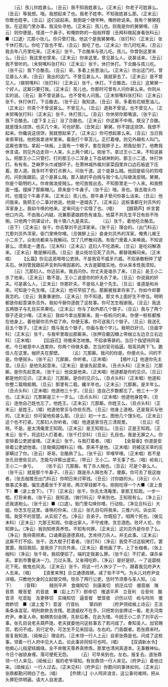 <!-- { "loadSidebar": true } -->
　　〔云〕孩儿你姓甚么。〔丑云〕我不知我姓甚么。〔正末云〕你老子可姓甚么。〔丑云〕等我想。哦。我想起来了也。我老子姓李。不知我姓甚么那。〔正末云〕你敢也姓李。〔丑云〕这们说起来。我倒是个随爷种。俺妳妳说来。我有个舅舅姓张。在这衙门里办事。我没处寻他。〔正末云〕孩儿也。则我是你的舅舅哩。〔丑云〕则你便是。怪道一个鼻子。和俺妳妳的一般般样那〔丑拜科做起身看张科云〕■〈口退〉兀那小张儿。你只管打我。他这个是我舅舅哩。〔张打科〕〔正末云〕张千休打孩儿。你吃了饭也不曾。〔丑云〕我吃了也。〔正末云〕你几时吃来。〔丑云〕我去年八月里吃来。〔正末云〕张千。下合酪来与孩儿吃。孩儿。你曾到这里来么。〔丑云〕我这里也曾来。〔正末云〕你来这里。曾见甚么人。说甚话来。〔丑云〕我不曾听的。〔末努嘴科张打科〕〔正末云〕张千。休打休打。下合酪与孩儿吃。〔张千云〕我下合酪去。〔丑云〕哥。多着上些葱油儿。〔正末云〕你出这门时。曾见甚么人来。〔丑云〕我出的这门。不曾见甚么人。我就家去了。〔正末云〕是不曾见人。〔做努嘴科〕〔张打科〕〔正末云〕张千。休打。下合酪去。〔丑云〕这舅舅一个好人。这厮只要打我。〔正末云〕孩儿也。你那时可曾有人问你甚么来。你则从实的说。〔丑云〕我不曾说甚么。也不曾有人问我。〔正末努嘴科张打科〕〔正末云〕张千。休打休打。下合酪去。〔张千云〕我知道。〔丑云〕哥。多着些花椒葱油儿。〔正末云〕你真个不曾说甚么。不曾见人。〔丑云〕道我不曾说。也不曾见人。〔正末努嘴张打科〕〔正末云〕张千。休打孩儿。〔丑云〕你休努你那嘴波。〔张千云〕我下合酪去。〔虚下复上云〕没了合酪也。〔正末云〕你这厮不中用。既没了合酪。就是馒头烧饼。也买几个来。可也好那。〔丑笑云〕舅舅。你不提这烧饼。我想不起来。你纔说这烧饼。我就想起来了。〔正末云〕你可想起甚么来。〔丑云〕当日我来索草钱。他把我拿进牢里来。着我打个草苫儿。正打着哩。则见外厢有人叫门。这厮也害怕。拿起一块板。上面有一个眼子。套在我脖子上。把我扯倒了。他教我休言语。则见外边走将一人来。头上两个翅儿。刚坐下。拿过王小二来。不知说甚么。把那王小二只管打。打的那王小二浑身上下血胡淋刺的。那王小二道。休打休打。有有有。芝麻罗头巾减银环子。在萧林城外瘸刘家菜园里井口边石板底下压着。那人道。我多时不曾打点罪人。问张千道。这个是甚么贼。他回是偷马的剪绺的。问到我跟前。这个是甚么贼。那入娘的平白揣与我个名儿叫做泼皮贼。舅舅。你是个聪明的人。你肯做泼皮贼么。他可放我出去。不知那里走一个人来。和我劈面一撞。撞掉了那厮帽儿。原来是个牛鼻子。〔张千云〕哦。哥也。我去取头巾时。也撞见个牛鼻子来。〔正末云〕孩儿也。那牛鼻子曾问你甚么话来。〔丑云〕他问我来。我把王小二事对他说。他就一道烟去了。〔正末云〕这桩事都在刘员外的浑家身上。我如今唤的他来。定审问出个实情了也。〔唱〕
　　【醋葫芦】听言罢他口内词。不由我心内疑。况兼那婆娘颜色有谁及。他莫不共先生平日有些不怜悧。只他两个同谋设计。我十猜八九是真实。
　　〔云〕张千。着他吃合酪去。〔丑下〕〔正末云〕张千。你去拏刘平远浑家来。〔张千云〕理会的。〔出门科云〕兀那刘员外浑家。衙门里唤你哩。〔旦做醉上云〕妾身刘员外的浑家。俺男儿被王小二杀了。众街坊都来与我解闷。饮了几杯散闷酒。有衙门里着人来唤我。不知说甚么。须索走一遭去。〔见末科〕〔正末云〕这妇人不吃酒来。〔旦云〕是吃闷解酒来。〔正末云〕敢是解闷酒。〔旦云〕是众街坊见死了员外。都替我解闷来。〔正末唱〕
　　【幺篇】你见这恶哏哏公吏排。不是我官不威牙爪威。不招承敢粉碎了望夫石。休则管我跟前声支刺叫唤因甚的。大古是脚踏实地。你从来本性我须知。
　　〔云〕兀那妇人。你近前来。我且问你。你丈夫是谁杀了来。〔旦云〕是王小二杀了他来。〔正末云〕敢不是。王小二说是你的奸夫杀了来。〔旦云〕你说我的奸夫。可是甚么人。〔正末云〕你那奸夫。不是俗人是个先生。〔旦云〕谁道是和尚来。可知是个先生哩。〔正末云〕他可早招了也。那厮被我拿将来了。你如今却要我怎的。〔旦云〕我重重谢你。〔正末云〕你不知道。那文书上面好生不停当。明明都是你起意谋杀员外。我如今替你逐脱了这桩事。你可怎生相谢我。〔旦云〕我送五两银子与孔目买茶果吃。〔正末云〕你与了赵外郎几个银子。〔旦云〕我与了两个银子还说少哩。〔正末云〕我如今拿出那厮来。我一桩桩问的来。你便一桩桩都推在他身上。着他替你员外偿了命。你便无事。你可送我几个银子。〔旦云〕我送孔目五个银子。〔正末云〕既与我五个银子。你画与我个字儿。我明日好讨。〔旦画字科〕〔正末云〕张千。与我牢里取出那厮来。〔张押丑戴囚帽上带枷立左边旦立右边科〕〔正末唱〕
　　【后庭花】待推来怎地推。不招承等甚的。当日个指望待同谐老。今日被意中人连累你。你两个待做夫妻。怎当的官司临逼。阻鸾凤两下飞。跪佳人在这里。枷奸夫在那壁。
　　〔云〕兀那厮。我问的你是。你便点头。问的不是。你便摇头。〔张千云〕兀那厮。你听者。〔正末唱〕
　　【梧叶儿】他道你先主意。〔旦云〕是他先起意来。〔正末云〕是谁先起意来。〔丑点头科〕〔正末云〕兀那厮。是你先起意来。〔张千云〕他说是他来。〔正末唱〕他道都是你的见识。〔旦云〕都是他的见识。〔正末云〕兀那厮。是你的见识么。〔丑点头科〕〔正末唱〕他道和你整二载暗偷期。〔旦云〕那里有二载。纔半年也。〔正末云〕兀那厮。是半年么。〔丑点头科〕〔正末唱〕他道他三十岁。〔旦云〕连自己岁数都忘了。他三十一岁也。〔正末云〕兀那厮是三十一岁么。〔丑点头科〕〔正末唱〕他道他身姓李。〔旦云〕连他自己姓也忘了。他姓王。〔正末云〕兀那厮。你姓王么。〔丑点头科〕〔正末云〕是姓王。〔唱〕他道他曾买与你些东西。〔旦云〕他身上道袍。还是我买与他的。〔正末云〕你可留他些甚么那。〔旦云〕初一十五。图他几个馒头吃。〔正末云〕这个也不打紧。兀那妇人你听者。〔唱〕他道是家住在三清观里。
　　〔旦云〕哎呀。不是。是太清庵里王知观。〔正末云〕是王知观么。〔旦云〕正是王知观。〔正末云〕张千。将这妇人打着者。〔张千打旦科〕〔旦云〕孔目也。我是无罪之人。你安排着公吏諕谁哩。〔正末云〕张千。与我打着者。〔唱〕
　　【金菊香】你道是安排着公吏諕他谁。〔旦做揭囚帽科云〕嗨。原来不是他。〔正末唱〕则被这买草的庄家瞒过了你。〔丑云〕哥哥。合酪熟了么。〔张千云〕早哩早哩。〔正末唱〕若不是张孔目使些见识。怎能勾详察出虚实。〔带云〕王小二。早无事了也。〔唱〕崄些儿王小二一身亏。
　　〔张千云〕兀那厮。有了杀人贼也。〔丑云〕可是个甚么人。〔张千云〕就是那个牛鼻子。〔丑云〕既是杀人贼也有了。傻厮。你可去了我这枷者。〔张去枷推丑出门科云〕你明日来讨草钱。〔丑云〕讨你娘的头。〔诗云〕小人做事忒多磨。偏生遇着张千歹哥哥。两次草钱都不与。刚刚吃得一个大■〈波上食下〉■〈波上食下〉。〔下〕〔正末云〕张千。你去太清庵里。拿那王知观。一步一棍。打将来者。〔张千云〕我知道。〔做行科云〕早来到也。王知观有么。〔净上云〕还我道袍么。〔张千云〕■〈口退〉。衙门里勾唤你哩。行动些。〔净见旦科云〕大姐。你怎生在这里。谁唤的你来。〔旦云〕张孔目勾将我来。三推六问。诉出实情。我受不的苦楚。从实招了也。〔净云〕丑弟子。你既招了。咱两个死也。〔做见末科〕〔正末云〕兀那王知观。你是出家人。不守戒律。贪恋酒色。败坏人伦。你知罪么。〔净云〕我则知修真养性。不知有何罪。〔正末云〕这刘员外是你杀了么。〔净云〕我持斋把素。口诵黄庭道德真经。怎肯持刀杀人。并无此事。〔正末云〕这厮不打不招。张千。选大棍子打着者。〔张打科〕〔净云〕我受不过这般拷打。罢罢罢。我招我招。是我杀了刘员外来。〔正末云〕着他画了字。上了长枷者。〔张上枷科〕〔净云〕张千哥。我招便招了。端的定我甚么罪。〔张千云〕不打紧。谋杀亲夫。拿到市曹量决一刀。刀过头落。又省得吃飰。〔净云〕是好是好。一了说碧桃花下死。做鬼也风流。〔正末云〕张千。将这一行人休少了一个。跟着我见府尹大人去来。〔唱〕
　　【浪里来煞】合立通德政碑。减了些不平气。为头儿对府尹说详细。只教他欠身的立起银交椅。惊杀了两行公吏。恁时节须奏与圣人知。〔众下〕
　　〔音释〕
　　贼则平声　食绳知切　刻康美切　抓庄瓜切　绷音崩　隲音质　瞹音爱　的音底　■〈髟上力下〉郎帝切　推退平声　立音利　合音何　酪音涝　吃音耻　及更移切　实绳知切　逼音彼　壁音彼　识伤以切　崄与险同　傻商鲊切　■〈波上食下〉音波　行音杭
　　第四折
　　〔府尹领祗候上诗云〕王法条条诛滥官。明刑款款去贪残。若道威权不在手。只把势剑金牌试一看。老夫河南府尹。奉圣人命。勅赐势剑金牌。先斩后奏。在此为理。今因王小二杀了刘平远一事。张孔目说老夫葫芦提。老夫就委他问这桩事去了若问成了。奏知圣人。加官赐赏。若问不成。另行定夺。可怎生不见来回话。左右的。门首觑者。若张鼎来时。报复我知道。〔祗候云〕理会的。〔正末领一行人上云〕自家张鼎是也。问成了这桩事。领着一行人府中见大人去。论此事非同轻可也呵。〔唱〕
　　【双调新水令】他痴心儿指望结姻缘。全不肯敬天尊养真修炼。那里也清闲真道本。无事散神仙。今日个枷锁身缠。落可便死无怨。
　　〔云〕可早来到也。左右。报复去。道张鼎领一行人来见。〔祗候云〕报的老爷得知。有张鼎领一行人来见。〔府尹云〕着他过来。〔祗候云〕一行人过去。〔正末见科〕〔府尹云〕你勘问的事体如何。〔正末云〕张鼎都勘问明白了也。〔唱〕
　　【乔牌儿】小人呵非浪言。这公事何难辨。把从头罪犯供明遍。请大人自发遣。
